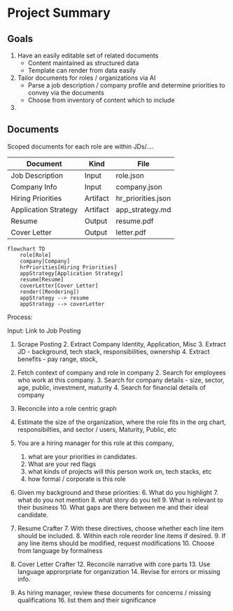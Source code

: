 # Project Summary

## Goals

1. Have an easily editable set of related documents
    - Content maintained as structured data
    - Template can render from data easily
2. Tailor documents for roles / organizations via AI
    - Parse a job description / company profile and determine priorities to convey via the documents
    - Choose from inventory of content which to include
3.

## Documents

Scoped documents for each role are within JDs/....

| Document             | Kind     | File               |
|----------------------|----------|--------------------|
| Job Description      | Input    | role.json          |
| Company Info         | Input    | company.json       |
| Hiring Priorities    | Artifact | hr_priorities.json |
| Application Strategy | Artifact | app_strategy.md    |
| Resume               | Output   | resume.pdf         |
| Cover Letter         | Output   | letter.pdf         |

```mermaid
flowchart TD
    role[Role]
    company[Company]
    hrPriorities[Hiring Priorities]
    appStrategy[Application Strategy]
    resume[Resume]
    coverLetter[Cover Letter]
    render([Rendering])
    appStrategy --> resume
    appStrategy --> coverLetter
```

Process:

Input: Link to Job Posting

1. Scrape Posting
    2. Extract Company Identity, Application, Misc
    3. Extract JD - background, tech stack, responsibilities, ownership
    4. Extract benefits - pay range, stock,
2. Fetch context of company and role in company
    2. Search for employees who work at this company.
    3. Search for company details - size, sector, age, public, investment, maturity
    4. Search for financial details of company
4. Reconcile into a role centric graph 
2. Estimate the size of the organization, where the role fits in the org chart, responsibilties, and sector / users,
   Maturity, Public, etc

4. You are a hiring manager for this role at this company,
    1. what are your priorities in candidates.
    2. What are your red flags
    3. what kinds of projects will this person work on, tech stacks, etc
    4. how formal / corporate is this role
5. Given my background and these priorities:
    6. What do you highlight
    7. what do you not mention
    8. what story do you tell
    9. What is relevant to their business
    10. What gaps are there between me and their ideal candidate.
6. Resume Crafter
    7. With these directives, choose whether each line item should be included.
    8. Within each role reorder line items if desired.
    9. If any line items should be modified, request modifications
    10. Choose from language by formalness
11. Cover Letter Crafter
    12. Reconcile narrative with core parts
    13. Use language approrpriate for organization
    14. Revise for errors or missing info.
15. As hiring manager, review these documents for concerns / missing qualifications
    16. list them and their significance
